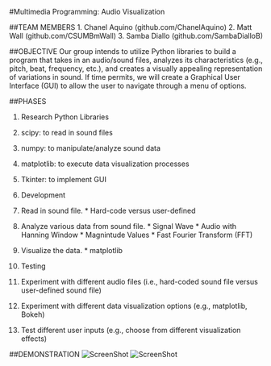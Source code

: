 #Multimedia Programming: Audio Visualization

##TEAM MEMBERS 
	1. Chanel Aquino (github.com/ChanelAquino)
	2. Matt Wall (github.com/CSUMBmWall)
	3. Samba Diallo (github.com/SambaDialloB)

##OBJECTIVE 
Our group intends to utilize Python libraries to build a program that takes in an audio/sound files, analyzes its characteristics (e.g., pitch, beat, frequency, etc.), and creates a visually appealing representation of variations in sound. If time permits, we will create a Graphical User Interface (GUI) to allow the user to navigate through a menu of options.

##PHASES
1.  Research Python Libraries
  1.  scipy: to read in sound files
  2.  numpy: to manipulate/analyze sound data
  3.  matplotlib: to execute data visualization processes
  4.  Tkinter: to implement GUI

2.  Development
  1.  Read in sound file.
    * Hard-code versus user-defined
  2.  Analyze various data from sound file.
    * Signal Wave
    * Audio with Hanning Window
    * Magnintude Values
    * Fast Fourier Transform (FFT)
  3.  Visualize the data.
    * matplotlib

3.  Testing
  1.  Experiment with different audio files (i.e., hard-coded sound file versus user-defined sound file)
  2.  Experiment with different data visualization options (e.g., matplotlib, Bokeh)
  3.  Test different user inputs (e.g., choose from different visualization effects)

##DEMONSTRATION
![ScreenShot](http://i63.tinypic.com/ml0zsm.png)
![ScreenShot](http://i65.tinypic.com/200480j.png)


